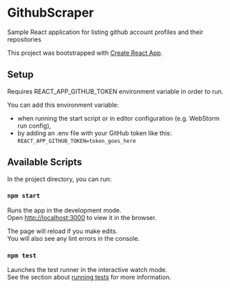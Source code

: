 # GithubScraper

Sample React application for listing github account profiles and their repositories 

This project was bootstrapped with [Create React App](https://github.com/facebook/create-react-app).

## Setup

Requires REACT_APP_GITHUB_TOKEN environment variable in order to run.

You can add this environment variable:
- when running the start script or in editor configuration (e.g. WebStorm run config),
- by adding an .env file with your GitHub token like this: `REACT_APP_GITHUB_TOKEN=token_goes_here`

## Available Scripts

In the project directory, you can run:

### `npm start`

Runs the app in the development mode.<br />
Open [http://localhost:3000](http://localhost:3000) to view it in the browser.

The page will reload if you make edits.<br />
You will also see any lint errors in the console.

### `npm test`

Launches the test runner in the interactive watch mode.<br />
See the section about [running tests](https://facebook.github.io/create-react-app/docs/running-tests) for more information.
